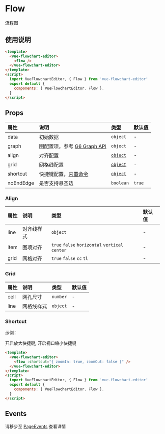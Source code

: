 # Flow

流程图

## 使用说明

```html
<template>
  <vue-flowchart-editor>
    <flow />
  </vue-flowchart-editor>
</template>
<script>
  import VueFlowchartEditor, { Flow } from 'vue-flowchart-editor'
  export default {
    components: { VueFlowchartEditor, Flow },
  }
</script>
```

## Props

| 属性      | 说明                                                                    | 类型                  | 默认值 |
| :-------- | :---------------------------------------------------------------------- | :-------------------- | :----- |
| data      | 初始数据                                                                | `object`              | -      |
| graph     | 图配置项，参考 [G6 Graph API](https://g6.antv.vision/zh/docs/api/Graph) | `object`              | -      |
| align     | 对齐配置                                                                | [`object`](#Align)    | -      |
| grid      | 网格线配置                                                              | [`object`](#Grid)     | -      |
| shortcut  | 快捷键配置，[内置命令](./command.md#内置命令)                           | [`object`](#Shortcut) | -      |
| noEndEdge | 是否支持悬空边                                                          | `boolean`             | `true` |

### Align

| 属性 | 说明       | 类型                                            | 默认值 |
| :--- | :--------- | :---------------------------------------------- | :----- |
| line | 对齐线样式 | `object`                                        | -      |
| item | 图项对齐   | `true` `false` `horizontal` `vertical` `center` | -      |
| grid | 网格对齐   | `true` `false` `cc` `tl`                        | -      |

### Grid

| 属性 | 说明       | 类型     | 默认值 |
| :--- | :--------- | :------- | :----- |
| cell | 网孔尺寸   | `number` | -      |
| line | 网格线样式 | `object` | -      |

### Shortcut

示例：

开启放大快捷键, 开启视口缩小快捷键

```html
<template>
  <vue-flowchart-editor>
    <flow :shortcut="{ zoomIn: true, zoomOut: false }" />
  </vue-flowchart-editor>
</template>
<script>
  import VueFlowchartEditor, { Flow } from 'vue-flowchart-editor'
  export default {
    components: { VueFlowchartEditor, Flow },
  }
</script>
```

## Events

请移步至 [PageEvents](./pageEvents.md) 查看详情
